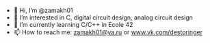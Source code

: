- 👋 Hi, I’m @zamakh01
- 👀 I’m interested in C, digital circuit design, analog circuit design 
- 🌱 I’m currently learning C/C++ in Ecole 42
- 📫 How to reach me: zamakh01@ya.ru or 
                      www.vk.com/destoringer

<!---
zamakh01/zamakh01 is a ✨ special ✨ repository because its `README.md` (this file) appears on your GitHub profile.
You can click the Preview link to take a look at your changes.
--->

